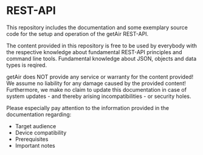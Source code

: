# REST-API
This repository includes the documentation and some exemplary source code for the setup and operation of the getAir REST-API.

The content provided in this repository is free to be used by everybody with the respective knowledge about fundamental REST-API principles and command line tools. Fundamental knowledge about JSON, objects and data types is reqired.

getAir does NOT provide any service or warranty for the content provided! We assume no liability for any damage caused by the provided content!
Furthermore, we make no claim to update this documentation in case of system updates - and thereby arising incompatibilities - or security holes.

Please especially pay attention to the information provided in the documentation regarding:
- Target audience
- Device compatibility
- Prerequisites
- Important notes
